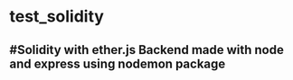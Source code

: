 # test_solidity
#Solidity with ether.js
Backend made with node and express using nodemon package
--------------------------------------------------------
